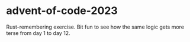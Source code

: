 # advent-of-code-2023

Rust-remembering exercise. Bit fun to see how the same logic gets more terse from day 1 to day 12.
